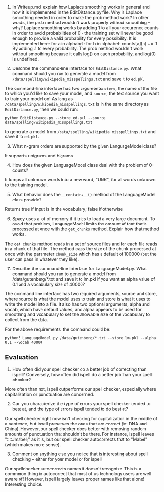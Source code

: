 1. In Writeup.md, explain how Laplace smoothing works in general and how it is implemented in the EditDistance.py file. Why is Laplace smoothing needed in order to make the prob method work? In other words, the prob method wouldn’t work properly without smoothing – why?
Laplace smoothing works by adding 1 to all your occurence counts in order to avoid probabilities of 0 - the training set will never be good enough to provide a valid probability for every possibility. It is implemented here:
for a in alphabet:
    for b in alphabet:
        counts[a][b] += .1
By adding .1 to every probability.
The prob method wouldn't work without smoothing because it calls log() on each probability, and log(0) is undefined.

2. Describe the command-line interface for `EditDistance.py`. What command should you run to generate a model from `/data/spelling/wikipedia_misspellings.txt` and save it to `ed.pkl`

The command-line interface has two arguments: `store`, the name of the file to which you'd like to save your model, and `source`, the text source you want to train your model on! As long as `/data/spelling/wikipedia_misspellings.txt` is in the same directory as `EditDistance.py`, then we could run:

`python EditDistance.py --store ed.pkl --source data/spelling/wikipedia_misspellings.txt`

to generate a model from `/data/spelling/wikipedia_misspellings.txt` and save it to `ed.pkl`. 

3. What n-gram orders are supported by the given LanguageModel class?

It supports unigrams and bigrams. 

4. How does the given LanguageModel class deal with the problem of 0-counts?

It lumps all unknown words into a new word, "UNK", for all words unknown to the training model. 

5. What behavior does the `__contains__()` method of the LanguageModel class provide?

Returns true if input is in the vocabulary; false if otherwise. 

6. Spacy uses a lot of memory if it tries to load a very large document. To avoid that problem, LanguageModel limits the amount of text that’s processed at once with the `get_chunks` method. Explain how that method works.

The `get_chunks` method reads in a set of source files and for each file reads in a chunk of that file. The method caps the size of the chunk processed at once with the parameter `chunk_size` which has a default of 100000 (but the user can pass in whatever they like). 

7. Describe the command-line interface for LanguageModel.py. What command should you run to generate a model from /data/gutenberg/*.txt and save it to lm.pkl if you want an alpha value of 0.1 and a vocabulary size of 40000?

The command line interface has two required arguments, source and store, where source is what the model uses to train and store is what it uses to write the model into a file. It also has two optional arguments, alpha and vocab, which have default values, and alpha appears to be used for smoothing and vocabulary to set the allowable size of the vocabulary to collect from the data.

For the above requirements, the command could be:

`python3 LanguageModel.py /data/gutenberg/*.txt --store lm.pkl --alpha 0.1 --vocab 40000`


## Evaluation

1. How often did your spell checker do a better job of correcting than ispell? Conversely, how often did ispell do a better job than your spell checker?

More often than not, ispell outperforms our spell checker, especially where capitalization or punctuation are concerned. 

2. Can you characterize the type of errors your spell checker tended to best at, and the type of errors ispell tended to do best at?

Our spell checker right now isn't checking for capitalization in the middle of a sentence, but ispell preserves the ones that are correct (ie: DNA and China). However, our spell checker does better with removing random amounts of punctuation that shouldn't be there. For instance, ispell leaves "::::Jmabel;" as it is, but our spell checker autocorrects that to "Mabel" (which makes more sense). 

3. Comment on anything else you notice that is interesting about spell checking – either for your model or for ispell.

Our spellchecker autocorrects names it doesn't recognize. This is a commmon thing in autocorrect that most of us technology users are well aware of! However, ispell largely leaves proper names like that alone! Interesting choice. 

